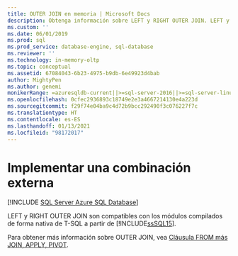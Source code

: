 ```yaml
---
title: OUTER JOIN en memoria | Microsoft Docs
description: Obtenga información sobre LEFT y RIGHT OUTER JOIN. LEFT y RIGHT OUTER JOIN en SQL Server son compatibles con los módulos compilados de forma nativa de T-SQL.
ms.custom: ''
ms.date: 06/01/2019
ms.prod: sql
ms.prod_service: database-engine, sql-database
ms.reviewer: ''
ms.technology: in-memory-oltp
ms.topic: conceptual
ms.assetid: 67084043-6b23-4975-b9db-6e49923d4bab
author: MightyPen
ms.author: genemi
monikerRange: =azuresqldb-current||>=sql-server-2016||>=sql-server-linux-2017||=azuresqldb-mi-current
ms.openlocfilehash: 0cfec2936893c18749e2e3a4667214130e4a223d
ms.sourcegitcommit: f29f74e04ba9c4d72b9bcc292490f3c076227f7c
ms.translationtype: HT
ms.contentlocale: es-ES
ms.lasthandoff: 01/13/2021
ms.locfileid: "98172017"
---
```

# <a name="implementing-an-outer-join"></a>Implementar una combinación externa

[!INCLUDE [SQL Server Azure SQL Database](../../includes/applies-to-version/sql-asdb.md)]

  LEFT y RIGHT OUTER JOIN son compatibles con los módulos compilados de forma nativa de T-SQL a partir de [!INCLUDE[ssSQL15](../../includes/sssql16-md.md)].  
  
Para obtener más información sobre OUTER JOIN, vea [Cláusula FROM más JOIN, APPLY, PIVOT](../../t-sql/queries/from-transact-sql.md).

